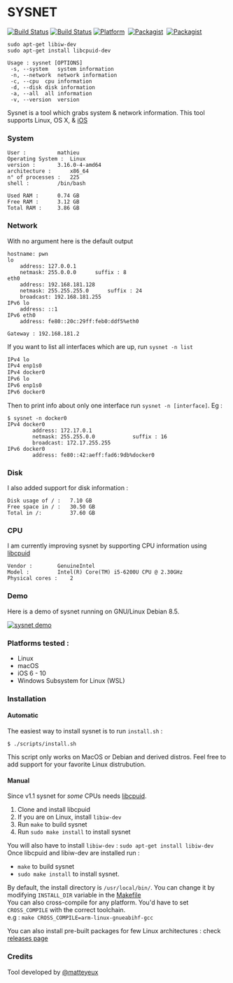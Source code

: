 # SYSNET

[![Build Status](https://travis-ci.org/matteyeux/sysnet.svg?branch=master)](https://travis-ci.org/matteyeux/sysnet)
[![Build Status](http://drone.matteyeux.com:8080/api/badges/matteyeux/sysnet/status.svg)](http://drone.matteyeux.com:8080/matteyeux/sysnet)
[![Platform](https://img.shields.io/badge/platform-multiples-yellowgreen.svg)](https://github.com/matteyeux/sysnet#platforms-tested-) 
[![Packagist](https://img.shields.io/badge/license-MIT-orange.svg)](https://github.com/matteyeux/sysnet/blob/master/LICENSE)&nbsp;
[![Packagist](https://img.shields.io/badge/contact-matteyeux-blue.svg)](https://twitter.com/matteyeux) 

```
sudo apt-get libiw-dev
sudo apt-get install libcpuid-dev

Usage : sysnet [OPTIONS]
 -s, --system	system information
 -n, --network	network information
 -c, --cpu	cpu information
 -d, --disk	disk information
 -a, --all	all information
 -v, --version	version
```

Sysnet is a tool which grabs system & network information.
This tool supports Linux, OS X, & [iOS](https://github.com/theos/theos)

###  System 

```
User : 			mathieu
Operating System :	Linux
version :		3.16.0-4-amd64
architecture : 		x86_64
n° of processes : 	225
shell : 		/bin/bash

Used RAM : 		0.74 GB
Free RAM : 		3.12 GB
Total RAM : 	3.86 GB

```

### Network
With no argument here is the default output
```
hostname: pwn
lo
	address: 127.0.0.1
	netmask: 255.0.0.0		suffix : 8
eth0
	address: 192.168.181.128
	netmask: 255.255.255.0		suffix : 24
	broadcast: 192.168.181.255
IPv6 lo
	address: ::1
IPv6 eth0
	address: fe80::20c:29ff:feb0:ddf5%eth0

Gateway : 192.168.181.2
```
If you want to list all interfaces which are up, run `sysnet -n list`
```bash
IPv4 lo
IPv4 enp1s0
IPv4 docker0
IPv6 lo
IPv6 enp1s0
IPv6 docker0
```
Then to print info about only one interface run `sysnet -n [interface]`. Eg : 
```
$ sysnet -n docker0
IPv4 docker0
        address: 172.17.0.1
        netmask: 255.255.0.0            suffix : 16
        broadcast: 172.17.255.255
IPv6 docker0
        address: fe80::42:aeff:fad6:9db%docker0
```

### Disk 
I also added support for disk information :

```
Disk usage of / : 	7.10 GB
Free space in / : 	30.50 GB
Total in /: 		37.60 GB
```

### CPU 
I am currently improving sysnet by supporting CPU information using [libcpuid](https://github.com/matteyeux/libcpuid)

```
Vendor :		GenuineIntel
Model :			Intel(R) Core(TM) i5-6200U CPU @ 2.30GHz
Physical cores :	2
```

### Demo

Here is a demo of sysnet running on GNU/Linux Debian 8.5. 

[![sysnet demo](https://asciinema.org/a/Ld5fe5Zy8qLBx9zcA8RKqQV3S.png)](https://asciinema.org/a/Ld5fe5Zy8qLBx9zcA8RKqQV3S)

### Platforms tested :

- Linux
- macOS
- iOS 6 - 10
- Windows Subsystem for Linux (WSL)

### Installation 

#### Automatic
The easiest way to install sysnet is to run `install.sh` :
```
$ ./scripts/install.sh
```
This script only works on MacOS or Debian and derived distros. Feel free to add support for your favorite Linux distrubution.

#### Manual 
Since v1.1 sysnet for _some_ CPUs needs [libcpuid](https://github.com/anrieff/libcpuid).<br>

1) Clone and install libcpuid
2) If you are on Linux, install `libiw-dev`
3) Run `make` to build sysnet
4) Run `sudo make install` to install sysnet

You will also have to install `libiw-dev` : `sudo apt-get install libiw-dev`
Once libcpuid and libiw-dev are installed run :
- `make` to build sysnet
- `sudo make install` to install sysnet. <br>

By default, the install directory is `/usr/local/bin/`. You can change it by modifying `INSTALL_DIR` variable in the [Makefile](https://github.com/matteyeux/sysnet/blob/master/Makefile#L5) <br>
You can also cross-compile for any platform. You'd have to set `CROSS_COMPILE` with the correct toolchain. <br>
e.g : `make CROSS_COMPILE=arm-linux-gnueabihf-gcc` <br>

You can also install pre-built packages for few Linux architectures : check [releases page](https://github.com/matteyeux/sysnet/releases)

### Credits

Tool developed by [@matteyeux](https://twitter.com/matteyeux)
